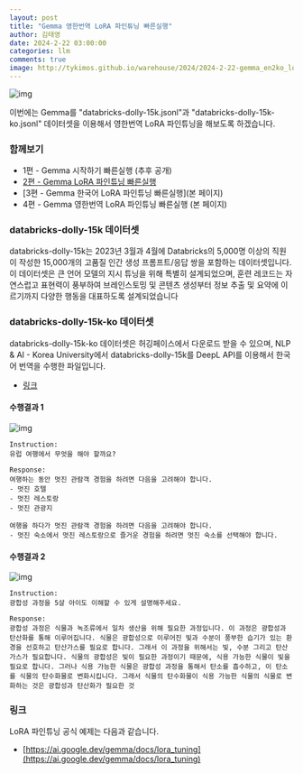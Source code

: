 ```yaml
---
layout: post
title: "Gemma 영한번역 LoRA 파인튜닝 빠른실행"
author: 김태영
date: 2024-2-22 03:00:00
categories: llm
comments: true
image: http://tykimos.github.io/warehouse/2024/2024-2-22-gemma_en2ko_lora_fine_tuning_fast_execute_title_1.png
---
```

 
![img](http://tykimos.github.io/warehouse/2024/2024-2-22-gemma_korean_lora_fine_tuning_fast_execute_title_1.png)

이번에는 Gemma를 "databricks-dolly-15k.jsonl"과 "databricks-dolly-15k-ko.jsonl" 데이터셋을 이용해서 영한번역 LoRA 파인튜닝을 해보도록 하겠습니다.

### 함께보기

* 1편 - Gemma 시작하기 빠른실행 (추후 공개)
* [2편 - Gemma LoRA 파인튜닝 빠른실행](https://tykimos.github.io/2024/02/22/gemma_korean_lora_fine_tuning_fast_execute/)
* [3편 - Gemma 한국어 LoRA 파인튜닝 빠른실행](본 페이지)
* 4편 - Gemma 영한번역 LoRA 파인튜닝 빠른실행 (본 페이지)

### databricks-dolly-15k 데이터셋

databricks-dolly-15k는 2023년 3월과 4월에 Databricks의 5,000명 이상의 직원이 작성한 15,000개의 고품질 인간 생성 프롬프트/응답 쌍을 포함하는 데이터셋입니다. 이 데이터셋은 큰 언어 모델의 지시 튜닝을 위해 특별히 설계되었으며, 훈련 레코드는 자연스럽고 표현력이 풍부하여 브레인스토밍 및 콘텐츠 생성부터 정보 추출 및 요약에 이르기까지 다양한 행동을 대표하도록 설계되었습니다

### databricks-dolly-15k-ko 데이터셋

databricks-dolly-15k-ko 데이터셋은 허깅페이스에서 다운로드 받을 수 있으며, NLP & AI - Korea University에서 databricks-dolly-15k를 DeepL API를 이용해서 한국어 번역을 수행한 파일입니다.

* [링크](https://huggingface.co/datasets/nlpai-lab/databricks-dolly-15k-ko)

#### 수행결과 1

![img](http://tykimos.github.io/warehouse/2024/2024-2-22-gemma_korean_lora_fine_tuning_fast_execute_2.png)

```
Instruction:
유럽 여행에서 무엇을 해야 할까요?

Response:
여행하는 동안 멋진 관람객 경험을 하려면 다음을 고려해야 합니다.
- 멋진 호텔
- 멋진 레스토랑
- 멋진 관광지

여행을 하다가 멋진 관람객 경험을 하려면 다음을 고려해야 합니다.
- 멋진 숙소에서 멋진 레스토랑으로 즐거운 경험을 하려면 멋진 숙소를 선택해야 합니다.
```

#### 수행결과 2

![img](http://tykimos.github.io/warehouse/2024/2024-2-22-gemma_korean_lora_fine_tuning_fast_execute_3.png)

```
Instruction:
광합성 과정을 5살 아이도 이해할 수 있게 설명해주세요.

Response:
광합성 과정은 식물과 녹조류에서 일차 생산을 위해 필요한 과정입니다. 이 과정은 광합성과 탄산화를 통해 이루어집니다. 식물은 광합성으로 이루어진 빛과 수분이 풍부한 습기가 있는 환경을 선호하고 탄산가스를 필요로 합니다. 그래서 이 과정을 위해서는 빛, 수분 그리고 탄산가스가 필요합니다. 식물의 광합성은 빛이 필요한 과정이기 때문에, 식용 가능한 식물이 빛을 필요로 합니다. 그러나 식용 가능한 식물은 광합성 과정을 통해서 탄소를 흡수하고, 이 탄소를 식물의 탄수화물로 변화시킵니다. 그래서 식물의 탄수화물이 식용 가능한 식물의 식물로 변화하는 것은 광합성과 탄산화가 필요한 것
```

### 링크

LoRA 파인튜닝 공식 예제는 다음과 같습니다.

* [https://ai.google.dev/gemma/docs/lora_tuning](https://ai.google.dev/gemma/docs/lora_tuning)